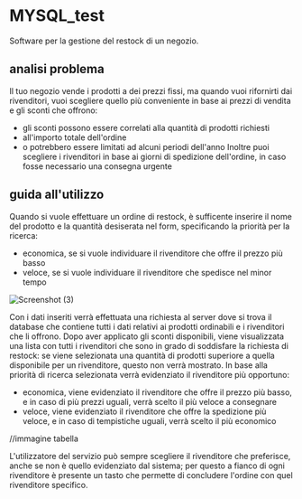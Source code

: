 # MYSQL_test

Software per la gestione del restock di un negozio.

## analisi problema

Il tuo negozio vende i prodotti a dei prezzi fissi, ma quando vuoi rifornirti dai rivenditori, vuoi scegliere quello più conveniente in base ai prezzi di vendita e gli sconti che offrono: 
- gli sconti possono essere correlati alla quantità di prodotti richiesti
- all'importo totale dell'ordine
- o potrebbero essere limitati ad alcuni periodi dell'anno
Inoltre puoi scegliere i rivenditori in base ai giorni di spedizione dell'ordine, in caso fosse necessario una consegna urgente

## guida all'utilizzo

Quando si vuole effettuare un ordine di restock, è sufficente inserire il nome del prodotto e la quantità desiserata nel form, specificando la priorità per la ricerca: 
- economica, se si vuole individuare il rivenditore che offre il prezzo più basso
- veloce, se si vuole individuare il rivenditore che spedisce nel minor tempo

![Screenshot (3)](https://user-images.githubusercontent.com/90613113/135053101-36ea0f99-0da9-4f37-8473-07d8f0b5ec0f.png)


Con i dati inseriti verrà effettuata una richiesta al server dove si trova il database che contiene tutti i dati relativi ai prodotti ordinabili e i rivenditori che li offrono.
Dopo aver applicato gli sconti disponibili, viene visualizzata una lista con tutti i rivenditori che sono in grado di soddisfare la richiesta di restock: se viene selezionata una quantità di prodotti superiore a quella disponibile per un rivenditore, questo non verrà mostrato.
In base alla priorità di ricerca selezionata verrà evidenziato il rivenditore più opportuno: 
- economica, viene evidenziato il rivenditore che offre il prezzo più basso, e in caso di più prezzi uguali, verrà scelto il più veloce a consegnare
- veloce, viene evidenziato il rivenditore che offre la spedizione più veloce, e in caso di tempistiche uguali, verrà scelto il più economico

//immagine tabella

L'utilizzatore del servizio può sempre scegliere il rivenditore che preferisce, anche se non è quello evidenziato dal sistema; per questo a fianco di ogni rivenditore è presente un tasto che permette di concludere l'ordine con quel rivenditore specifico.

